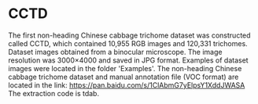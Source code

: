# CCTD
The first non-heading Chinese cabbage trichome dataset was constructed called CCTD, which contained 10,955 RGB images and 120,331 trichomes. Dataset images obtained from a binocular microscope. The image resolution was 3000×4000 and saved in JPG format.
Examples of dataset images  were located in the folder 'Examples'.
The non-heading Chinese cabbage trichome dataset and manual annotation file (VOC format) are located in the link: https://pan.baidu.com/s/1ClAbmG7yElpsY1XddJWASA 
The extraction code is tdab.
